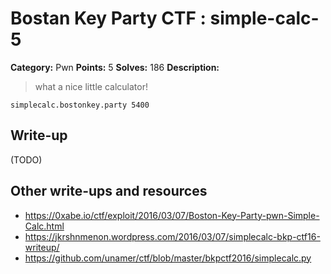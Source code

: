 # Bostan Key Party CTF : simple-calc-5

**Category:** Pwn
**Points:** 5
**Solves:** 186
**Description:**

> what a nice little calculator!

`simplecalc.bostonkey.party 5400`


## Write-up

(TODO)

## Other write-ups and resources

* https://0xabe.io/ctf/exploit/2016/03/07/Boston-Key-Party-pwn-Simple-Calc.html
* https://jkrshnmenon.wordpress.com/2016/03/07/simplecalc-bkp-ctf16-writeup/
* https://github.com/unamer/ctf/blob/master/bkpctf2016/simplecalc.py

